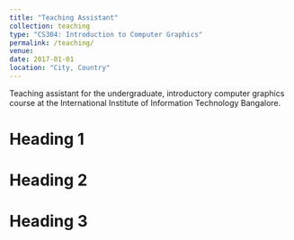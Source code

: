 ```yaml
---
title: "Teaching Assistant"
collection: teaching
type: "CS304: Introduction to Computer Graphics"
permalink: /teaching/
venue:
date: 2017-01-01
location: "City, Country"
---
```


Teaching assistant for the undergraduate, introductory computer graphics course at the International Institute of Information Technology Bangalore.

Heading 1
======

Heading 2
======

Heading 3
======